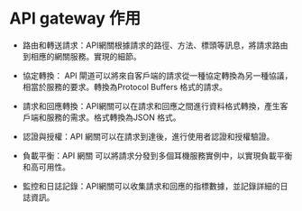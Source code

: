 # API gateway 作用

+ 路由和轉送請求：API網關根據請求的路徑、方法、標頭等訊息，將請求路由到相應的網關服務。實現的細節。

+ 協定轉換： API 閘道可以將來自客戶端的請求從一種協定轉換為另一種協議，相當於服務的要求。轉換為Protocol Buffers 格式的請求。

+ 請求和回應轉換：API網關可以在請求和回應之間進行資料格式轉換，產生客戶端和服務的需求。格式轉換為JSON 格式。

+ 認證與授權：API 網關可以在請求到達後，進行使用者認證和授權驗證。

+ 負載平衡：API 網關 可以將請求分發到多個耳機服務實例中，以實現負載平衡和高可用性。

+ 監控和日誌記錄：API網關可以收集請求和回應的指標數據，並記錄詳細的日誌資訊。